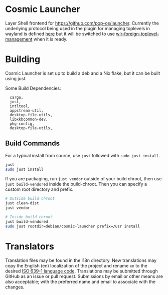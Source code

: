 # Cosmic Launcher

Layer Shell frontend for https://github.com/pop-os/launcher. Currently the underlying protocol being used in the plugin for managing toplevels in wayland is defined [here](https://github.com/pop-os/cosmic-protocols/blob/main/unstable/cosmic-toplevel-info-unstable-v1.xml) but it will be switched to use [wlr-foreign-toplevel-management](https://wayland.app/protocols/wlr-foreign-toplevel-management-unstable-v1) when it is ready.

# Building

Cosmic Launcher is set up to build a deb and a Nix flake, but it can be built using just.

Some Build Dependencies:
```
  cargo,
  just,
  intltool,
  appstream-util,
  desktop-file-utils,
  libxkbcommon-dev,
  pkg-config,
  desktop-file-utils,
```

## Build Commands

For a typical install from source, use `just` followed with `sudo just install`.
```sh
just
sudo just install
```

If you are packaging, run `just vendor` outside of your build chroot, then use `just build-vendored` inside the build-chroot. Then you can specify a custom root directory and prefix.
```sh
# Outside build chroot
just clean-dist
just vendor

# Inside build chroot
just build-vendored
sudo just rootdir=debian/cosmic-launcher prefix=/usr install
```

# Translators

Translation files may be found in the i18n directory. New translations may copy the English (en) localization of the project and rename `en` to the desired [ISO 639-1 language code](https://en.wikipedia.org/wiki/List_of_ISO_639-1_codes). Translations may be submitted through GitHub as an issue or pull request. Submissions by email or other means are also acceptable; with the preferred name and email to associate with the changes.